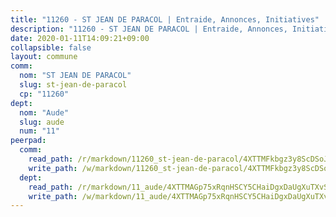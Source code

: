 ```yaml
---
title: "11260 - ST JEAN DE PARACOL | Entraide, Annonces, Initiatives"
description: "11260 - ST JEAN DE PARACOL | Entraide, Annonces, Initiatives"
date: 2020-01-11T14:09:21+09:00
collapsible: false
layout: commune
comm:
  nom: "ST JEAN DE PARACOL"
  slug: st-jean-de-paracol
  cp: "11260"
dept:
  nom: "Aude"
  slug: aude
  num: "11"
peerpad:
  comm:
    read_path: /r/markdown/11260_st-jean-de-paracol/4XTTMFkbgz3y8ScDSoJkwqfy9K9nAeDWt7iNRhtGdNJYQNdTV
    write_path: /w/markdown/11260_st-jean-de-paracol/4XTTMFkbgz3y8ScDSoJkwqfy9K9nAeDWt7iNRhtGdNJYQNdTV-K3TgTjFUKc5wNmzU2dG3oMj3DDwxmRnb9hnmebADm1xw5sM2pxmt4mfiYH1juKVCwqBmJgVdQPELYL9yXYRXXviJG46r5BpP6SCBzx4WcQJzY44bJmrUxzoUJuuY6yFTZyEftfzo
  dept:
    read_path: /r/markdown/11_aude/4XTTMAGp75xRqnHSCY5CHaiDgxDaUgXuTXvSZDHnY1JdjJiUk
    write_path: /w/markdown/11_aude/4XTTMAGp75xRqnHSCY5CHaiDgxDaUgXuTXvSZDHnY1JdjJiUk-K3TgUenjCPDfs1W21bst2JvrPDW324QBfMvPid11puzXxXGQEeNw9p4QtfnUhSn4LYSwR6UDBQmdr3wFq2CDRGqNz2QynSm58zgCpz2PKP6Y24UTpxW22MudfeZ339ZPKnHm6XTr
---
```


